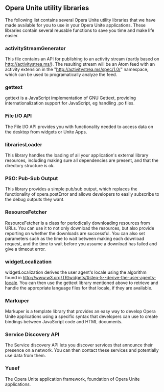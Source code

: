 ## Opera Unite utility libraries

The following list contains several Opera Unite utility libraries that we have made available for you to use in your Opera Unite applications. These libraries contain several reusable functions to save you time and make life easier.

### activityStreamGenerator

This file contains an API for publishing to an activity stream (partly based on http://activitystrea.ms/). The resulting stream will be an Atom feed with an activity extension in the "http://activitystrea.ms/spec/1.0/" namespace, which can be used to programatically analyze the feed.

### gettext

gettext is a JavaScript implementation of GNU Gettext, providing internationalization support for JavaScript, eg handling .po files.

### File I/O API

The File I/O API provides you with functionality needed to access data on the desktop from widgets or Unite Apps.

### librariesLoader

This library handles the loading of all your application's external library resources, including making sure all dependencies are present, and that the directory structure is ok.

### PSO: Pub-Sub Output

This library provides a simple pub/sub output, which replaces the functionality of opera.postError and allows developers to easily subscribe to the debug outputs they want.

### ResourceFetcher

ResourceFetcher is a class for periodically downloading resources from URLs. You can use it to not only download the resources, but also provide reporting on whether the downloads are successful. You can also set parameters such as the time to wait between making each download request, and the time to wait before you assume a download has failed and give a timeout error.

### widgetLocalization

widgetLocalization derives the user agent's locale using the algorithm found in http://www.w3.org/TR/widgets/#step-5--derive-the-user-agents-locale. You can then use the gettext library mentioned above to retrieve and handle the appropriate language files for that locale, if they are available.

### Markuper

Markuper is a template library that provides an easy way to develop Opera Unite applications using a specific syntax that developers can use to create bindings between JavaScript code and HTML documents.

### Service Discovery API

The Service discovery API lets you discover services that announce their presence on a network. You can then contact these services and potentially use data from them.

### Yusef

The Opera Unite application framework, foundation of Opera Unite applications.